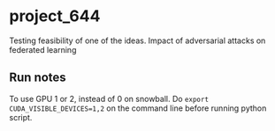# project_644
Testing feasibility of one of the ideas. Impact of adversarial attacks on federated learning

## Run notes
To use GPU 1 or 2, instead of 0 on snowball. Do `export CUDA_VISIBLE_DEVICES=1,2`  on the command line before running python script.
